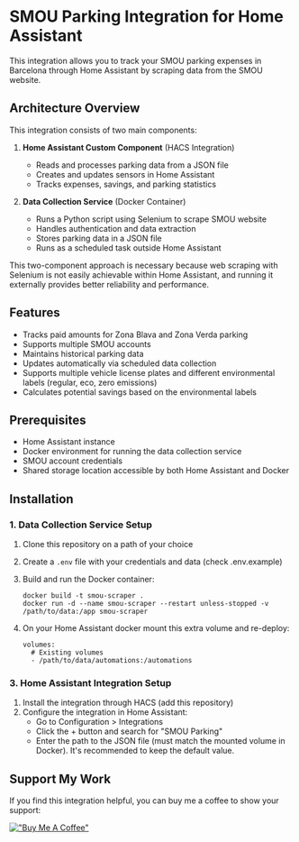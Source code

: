 # SMOU Parking Integration for Home Assistant

This integration allows you to track your SMOU parking expenses in Barcelona through Home Assistant by scraping data from the SMOU website.

## Architecture Overview

This integration consists of two main components:

1. **Home Assistant Custom Component** (HACS Integration)
   - Reads and processes parking data from a JSON file
   - Creates and updates sensors in Home Assistant
   - Tracks expenses, savings, and parking statistics

2. **Data Collection Service** (Docker Container)
   - Runs a Python script using Selenium to scrape SMOU website
   - Handles authentication and data extraction
   - Stores parking data in a JSON file
   - Runs as a scheduled task outside Home Assistant

This two-component approach is necessary because web scraping with Selenium is not easily achievable within Home Assistant, and running it externally provides better reliability and performance.

## Features
- Tracks paid amounts for Zona Blava and Zona Verda parking
- Supports multiple SMOU accounts
- Maintains historical parking data
- Updates automatically via scheduled data collection
- Supports multiple vehicle license plates and different environmental labels (regular, eco, zero emissions)
- Calculates potential savings based on the environmental labels

## Prerequisites
- Home Assistant instance
- Docker environment for running the data collection service
- SMOU account credentials
- Shared storage location accessible by both Home Assistant and Docker

## Installation

### 1. Data Collection Service Setup

1. Clone this repository on a path of your choice
2. Create a `.env` file with your credentials and data (check .env.example)
3. Build and run the Docker container:
    ```
    docker build -t smou-scraper .
    docker run -d --name smou-scraper --restart unless-stopped -v /path/to/data:/app smou-scraper
    ```
4. On your Home Assistant docker mount this extra volume and re-deploy:
    
    ```
    volumes:
      # Existing volumes
      - /path/to/data/automations:/automations
    ```
### 3. Home Assistant Integration Setup
1. Install the integration through HACS (add this repository)
2. Configure the integration in Home Assistant:
   - Go to Configuration > Integrations
   - Click the + button and search for "SMOU Parking"
   - Enter the path to the JSON file (must match the mounted volume in Docker). It's recommended to keep the default value.

## Support My Work

If you find this integration helpful, you can buy me a coffee to show your support:

[!["Buy Me A Coffee"](https://www.buymeacoffee.com/assets/img/custom_images/orange_img.png)](https://www.buymeacoffee.com/msanchezt)

